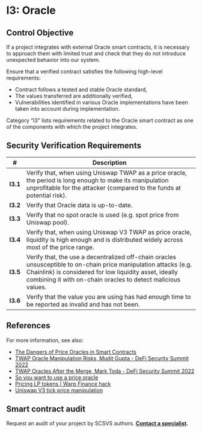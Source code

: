 # I3: Oracle

## Control Objective

If a project integrates with external Oracle smart contracts, it is necessary to approach them with limited trust and check that they do not introduce unexpected behavior into our system.

Ensure that a verified contract satisfies the following high-level requirements:
* Contract follows a tested and stable Oracle standard,
* The values transferred are additionally verified,
* Vulnerabilities identified in various Oracle implementations have been taken into account during implementation.

Category “I3” lists requirements related to the Oracle smart contract as one of the components with which the project integrates.

## Security Verification Requirements

| # | Description |
| --- | --- |
| **I3.1** | Verify that, when using Uniswap TWAP as a price oracle, the period is long enough to make its manipulation unprofitable for the attacker (compared to the funds at potential risk). |
| **I3.2** | Verify that Oracle data is up-to-date. |
| **I3.3** | Verify that no spot oracle is used (e.g. spot price from Uniswap pool). |
| **I3.4** | Verify that, when using Uniswap V3 TWAP as price oracle, liquidity is high enough and is distributed widely across most of the price range. |
| **I3.5** | Verify that, the use a decentralized off-chain oracles unsusceptible to on-chain price manipulation attacks (e.g. Chainlink) is considered for low liquidity asset, ideally combining it with on-chain oracles to detect malicious values. |
| **I3.6** | Verify that the value you are using has had enough time to be reported as invalid and has not been. |

## References

For more information, see also:

* [The Dangers of Price Oracles in Smart Contracts](https://www.youtube.com/watch?v=YGO7nzpXCeA)
* [TWAP Oracle Manipulation Risks, Mudit Gupta - DeFi Security Summit 2022](https://www.youtube.com/watch?v=Mu8ytTyStOU)
* [TWAP Oracles After the Merge, Mark Toda - DeFi Security Summit 2022](https://www.youtube.com/watch?v=mqrCvNgBXUk)
* [So you want to use a price oracle](https://samczsun.com/so-you-want-to-use-a-price-oracle/)
* [Pricing LP tokens | Warp Finance hack](https://cmichel.io/pricing-lp-tokens/)
* [Uniswap V3 tick price manipulation](https://medium.com/@hacxyk/we-rescued-4m-from-rari-capital-but-was-it-worth-it-39366d4d1812)

## Smart contract audit

Request an audit of your project by SCSVS authors.
**[Contact a specialist](https://composable-security.com/contact/).**